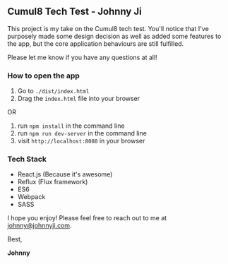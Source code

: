 ## Cumul8 Tech Test - Johnny Ji

This project is my take on the Cumul8 tech test. You'll notice that I've purposely made some design decision as well as added some features to the app, but the core application behaviours are still fulfilled.

Please let me know if you have any questions at all!


### How to open the app

1. Go to `./dist/index.html`
2. Drag the `index.html` file into your browser

OR

1. run `npm install` in the command line
2. run `npm run dev-server` in the command line
3. visit `http://localhost:8080` in your browser


### Tech Stack

- React.js (Because it's awesome)
- Reflux (Flux framework)
- ES6
- Webpack
- SASS


I hope you enjoy! Please feel free to reach out to me at johnny@johnnyji.com.

Best,



**Johnny**
